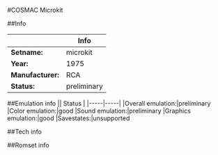 #COSMAC Microkit

##Info

||Info|
|-----|-----|
|**Setname:**|microkit
|**Year:**|1975
|**Manufacturer:**|RCA
|**Status:**|preliminary

##Emulation info
|| Status |
|-----|-----|
|Overall emulation:|preliminary
|Color emulation:|good
|Sound emulation:|preliminary
|Graphics emulation:|good
|Savestates:|unsupported

##Tech info

##Romset info

<!--- START OF EDITED COMMENT DO NOT TOUCH TEXT ABOVE-->
